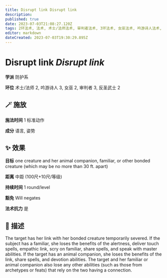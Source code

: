 ```yaml
---
title: Disrupt link Disrupt link
description: 
published: true
date: 2023-07-03T21:08:27.120Z
tags: 2环法术, 法术, 术士/法师法术, 审判者法术, 3环法术, 女巫法术, 吟游诗人法术, 防护系, 反圣武士法术
editor: markdown
dateCreated: 2023-07-03T19:30:29.895Z
---
```


# **Disrupt link** *Disrupt link*

**学派** 防护系 

**环位** 术士/法师 2, 吟游诗人 3, 女巫 2, 审判者 3, 反圣武士 2

## 🪄 施放

**施法时间** 1 标准动作

**成分** 语言, 姿势

## ✨ 效果 

**目标** one creature and her animal companion, familiar, or other bonded creature (which may be no more than 30 ft. apart) 

**距离** 中距 (100尺+10尺/等级)  

**持续时间** 1 round/level 

**豁免** Will negates

**法术抗力** 是

## 📖 描述

The target has her link with her bonded creature temporarily severed. If the subject has a familiar, she loses the benefits of the alertness, deliver touch spells, empathic link, scry on familiar, share spells, and speak with master abilities. If the target has an animal companion, she loses the benefits of the link, share spells, and devotion abilities. The target and her familiar or animal companion also lose any other abilities (such as those from archetypes or feats) that rely on the two having a connection.
    